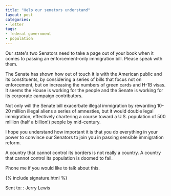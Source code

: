 ```yaml
---
title: "Help our senators understand"
layout: post
categories:
- letter
tags:
- federal government
- population
---
```


Our state's two Senators need to take a page out of your book when it comes to passing an enforcement-only immigration bill. Please speak with them.

The Senate has shown how out of touch it is with the American public and its constituents, by considering a series of bills that focus not on enforcement, but on increasing the numbers of green cards and H-1B visas. It seems the House is working for the people and the Senate is working for its corporate campaign contributors.

Not only will the Senate bill exacerbate illegal immigration by rewarding 10-20 million illegal aliens a series of amnesties, but it would double legal immigration, effectively chartering a course toward a U.S. population of 500 million (half a billion!) people by mid-century.

I hope you understand how important it is that you do everything in your power to convince our Senators to join you in passing sensible immigration reform.

A country that cannot control its borders is not really a country. A country that cannot control its population is doomed to fail.

Phone me if you would like to talk about this.

{% include signature.html %}

Sent to:
: Jerry Lewis

